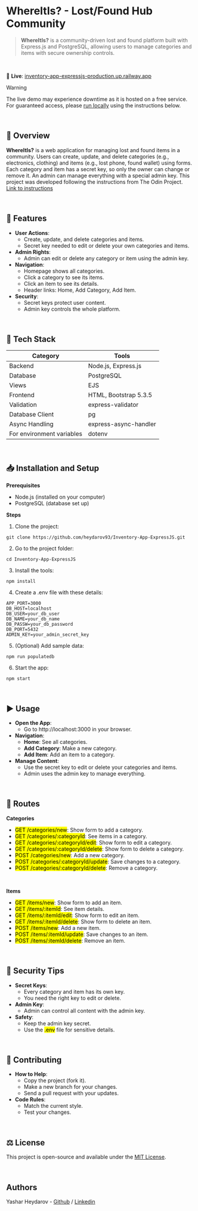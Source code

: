 # WhereItIs? - Lost/Found Hub Community

> **WhereItIs?** is a community-driven lost and found platform built with Express.js and PostgreSQL, allowing users to manage categories and items with secure ownership controls.

<br>

🔴 **Live**: [inventory-app-expressjs-production.up.railway.app](https://inventory-app-expressjs-production.up.railway.app/)

> [!WARNING] 
> The live demo may experience downtime as it is hosted on a free service. For guaranteed access, please [run locally](#-installation-and-setup) using the instructions below.

<br>

## 📃 Overview
**WhereItIs?** is a web application for managing lost and found items in a community. Users can create, update, and delete categories (e.g., electronics, clothing) and items (e.g., lost phone, found wallet) using forms. Each category and item has a secret key, so only the owner can change or remove it. An admin can manage everything with a special admin key. This project was developed following the instructions from The Odin Project. [Link to instructions](https://www.theodinproject.com/lessons/node-path-nodejs-inventory-application)

<br>

## 🌟 Features
- **User Actions**:
  - Create, update, and delete categories and items.
  - Secret key needed to edit or delete your own categories and items.
- **Admin Rights**:
  - Admin can edit or delete any category or item using the admin key.
- **Navigation**:
  - Homepage shows all categories.
  - Click a category to see its items.
  - Click an item to see its details.
  - Header links: Home, Add Category, Add Item.
- **Security**:
  - Secret keys protect user content.
  - Admin key controls the whole platform.

<br>

## 🥞 Tech Stack
| Category      | Tools |
| ----------- | ----------- |
| Backend      | Node.js, Express.js       |
| Database   | PostgreSQL        |
| Views   | EJS        |
| Frontend   | HTML, Bootstrap 5.3.5        |
| Validation   | express-validator        |
| Database Client   | pg        |
| Async Handling   | express-async-handler        |
| For environment variables   | dotenv  |

 <br>
	
## 📥 Installation and Setup
**Prerequisites**
- Node.js (installed on your computer)
- PostgreSQL (database set up)

**Steps**
1. Clone the project:
```
git clone https://github.com/heydarov93/Inventory-App-ExpressJS.git
```

2. Go to the project folder:
```
cd Inventory-App-ExpressJS
```

3. Install the tools:
 ```
npm install
```

4. Create a .env file with these details:
```
APP_PORT=3000
DB_HOST=localhost
DB_USER=your_db_user
DB_NAME=your_db_name
DB_PASSW=your_db_password
DB_PORT=5432
ADMIN_KEY=your_admin_secret_key
```

5. (Optional) Add sample data:
```
npm run populatedb
```

6. Start the app:
```
npm start
```

<br>

## ▶ Usage
- **Open the App**:
  - Go to http://localhost:3000 in your browser.
- **Navigation**:
  - **Home**: See all categories.
  - **Add Category**: Make a new category.
  - **Add Item**: Add an item to a category.
- **Manage Content**:
  - Use the secret key to edit or delete your categories and items.
  - Admin uses the admin key to manage everything.

<br>

## 🧭 Routes
**Categories**
- <mark>GET /categories/new</mark>: Show form to add a category.
- <mark>GET /categories/:categoryId</mark>: See items in a category.
- <mark>GET /categories/:categoryId/edit</mark>: Show form to edit a category.
- <mark>GET /categories/:categoryId/delete</mark>: Show form to delete a category.
- <mark>POST /categories/new</mark>: Add a new category.
- <mark>POST /categories/:categoryId/update</mark>: Save changes to a category.
- <mark>POST /categories/:categoryId/delete</mark>: Remove a category.

<br>

**Items**
- <mark>GET /items/new</mark>: Show form to add an item.
- <mark>GET /items/:itemId</mark>: See item details.
- <mark>GET /items/:itemId/edit</mark>: Show form to edit an item.
- <mark>GET /items/:itemId/delete</mark>: Show form to delete an item.
- <mark>POST /items/new</mark>: Add a new item.
- <mark>POST /items/:itemId/update</mark>: Save changes to an item.
- <mark>POST /items/:itemId/delete</mark>: Remove an item.

<br>

## 🔐 Security Tips
- **Secret Keys**:
  - Every category and item has its own key.
  - You need the right key to edit or delete.
- **Admin Key**:
  - Admin can control all content with the admin key.
- **Safety**:
  - Keep the admin key secret.
  - Use the <mark>.env</mark> file for sensitive details.

<br>

## 🤝 Contributing
- **How to Help**:
  - Copy the project (fork it).
  - Make a new branch for your changes.
  - Send a pull request with your updates.
- **Code Rules**:
  - Match the current style.
  - Test your changes.

<br>

## ⚖ License
This project is open-source and available under the [MIT License](LICENSE).

<br>

## Authors
Yashar Heydarov - [Github](https://github.com/heydarov93) / [Linkedin](https://www.linkedin.com/in/yashar-heydarov/)
